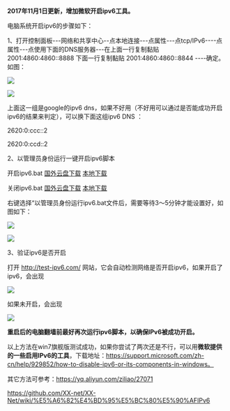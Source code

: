 **2017年11月1日更新，增加微软开启ipv6工具。**

电脑系统开启ipv6的步骤如下：

1、打开控制面板---网络和共享中心--点本地连接---点属性---点tcp/IPv6----点属性---点使用下面的DNS服务器---在上面一行复制黏贴 2001:4860:4860::8888 下面一行复制黏贴 2001:4860:4860::8844 ----确定。如图：

![](https://raw.githubusercontent.com/Alvin9999/pac2/master/goagent_ipv6/ipv6-1.PNG)

![](https://raw.githubusercontent.com/Alvin9999/pac2/master/goagent_ipv6/ipv6-2.png)

上面这一组是google的ipv6 dns，如果不好用（不好用可以通过是否能成功开启ipv6的结果来判定），可以换下面这组ipv6 DNS ：

2620:0:ccc::2

2620:0:ccd::2

2、以管理员身份运行一键开启ipv6脚本

开启ipv6.bat [国外云盘下载](https://nofile.io/f/z6kjYEP42St/%E5%BC%80%E5%90%AFipv6.bat) [本地下载](http://45.32.141.248:8000/f/1679fb1b2d/?raw=1)

关闭ipv6.bat [国外云盘下载](https://nofile.io/f/v1GCKWvgS9z/%E5%85%B3%E9%97%ADipv6.bat) [本地下载](http://45.32.141.248:8000/f/6a0270b4eb/?raw=1)

右键选择“以管理员身份运行ipv6.bat文件后，需要等待3～5分钟才能设置好，如图如下：

![](https://raw.githubusercontent.com/Alvin9999/pac2/master/ipv6-13.PNG)

![](https://raw.githubusercontent.com/Alvin9999/pac2/master/goagent_ipv6/ipv6-4.PNG)

3、验证ipv6是否开启

打开 http://test-ipv6.com/ 网站，它会自动检测网络是否开启ipv6，如果开启了ipv6，会出现

![](https://raw.githubusercontent.com/Alvin9999/pac2/master/goagent_ipv6/ipv6-5.PNG)

如果未开启，会出现

![](https://raw.githubusercontent.com/Alvin9999/pac2/master/goagent_ipv6/ipv6-0.PNG)

**重启后的电脑翻墙前最好再次运行ipv6脚本，以确保IPv6被成功开启。**

以上方法在win7旗舰版测试成功，如果你尝试了两次还是不行，可以用**微软提供的一些启用IPv6的工具**，下载地址：https://support.microsoft.com/zh-cn/help/929852/how-to-disable-ipv6-or-its-components-in-windows。



其它方法可参考：https://yq.aliyun.com/ziliao/27071

https://github.com/XX-net/XX-Net/wiki/%E5%A6%82%E4%BD%95%E5%BC%80%E5%90%AFIPv6



